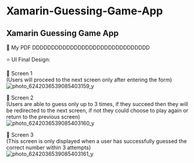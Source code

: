 # Xamarin-Guessing-Game-App 
Xamarin Guessing Game App
----------------------------------------------------

📄 My PDF DDDDDDDDDDDDDDDDDDDDDDDDDDDDDDD

⭐ UI Final Design:

📱 Screen 1 
<br />
(Users will proceed to the next screen only after entering the form)
<br />
![photo_6242036539085403159_y](https://user-images.githubusercontent.com/123357802/215080179-55842f2c-f44d-4ff9-87ff-7377692bb4fa.jpg)


📱 Screen 2 
<br />
(Users are able to guess only up to 3 times, if they succeed then they will be redirected to the next screen, if not they could choose to play again or return to the previous screen) 
<br />
![photo_6242036539085403160_y](https://user-images.githubusercontent.com/123357802/215080103-89c31f69-ea19-4286-8dbe-fdae219fb998.jpg)



📱 Screen 3 
<br />
(This screen is only displayed when a user has successfully guessed the correct number within 3 attempts) 
<br />
![photo_6242036539085403161_y](https://user-images.githubusercontent.com/123357802/215079662-20bced07-3b1e-4f93-a442-9968ee2c8207.jpg)

